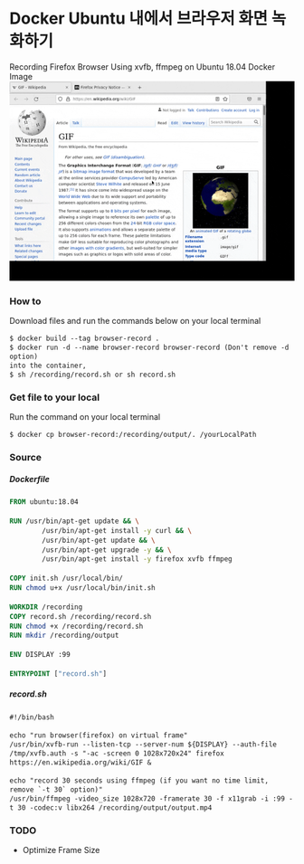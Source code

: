 # Docker Ubuntu 내에서 브라우저 화면 녹화하기
Recording Firefox Browser Using xvfb, ffmpeg on Ubuntu 18.04 Docker Image
![](images/output-to-gif.gif)

### How to
Download files and run the commands below on your local terminal
```shell script
$ docker build --tag browser-record .
$ docker run -d --name browser-record browser-record (Don't remove -d option)
into the container,
$ sh /recording/record.sh or sh record.sh
```

### Get file to your local
Run the command on your local terminal
```
$ docker cp browser-record:/recording/output/. /yourLocalPath
```

### Source
##### Dockerfile
```dockerfile
FROM ubuntu:18.04

RUN /usr/bin/apt-get update && \
        /usr/bin/apt-get install -y curl && \
        /usr/bin/apt-get update && \
        /usr/bin/apt-get upgrade -y && \
        /usr/bin/apt-get install -y firefox xvfb ffmpeg

COPY init.sh /usr/local/bin/
RUN chmod u+x /usr/local/bin/init.sh

WORKDIR /recording
COPY record.sh /recording/record.sh
RUN chmod +x /recording/record.sh
RUN mkdir /recording/output

ENV DISPLAY :99

ENTRYPOINT ["record.sh"]
```

##### record.sh
```shell script
#!/bin/bash

echo "run browser(firefox) on virtual frame"
/usr/bin/xvfb-run --listen-tcp --server-num ${DISPLAY} --auth-file /tmp/xvfb.auth -s "-ac -screen 0 1028x720x24" firefox https://en.wikipedia.org/wiki/GIF &

echo "record 30 seconds using ffmpeg (if you want no time limit, remove `-t 30` option)"
/usr/bin/ffmpeg -video_size 1028x720 -framerate 30 -f x11grab -i :99 -t 30 -codec:v libx264 /recording/output/output.mp4
```

### TODO
- Optimize Frame Size
